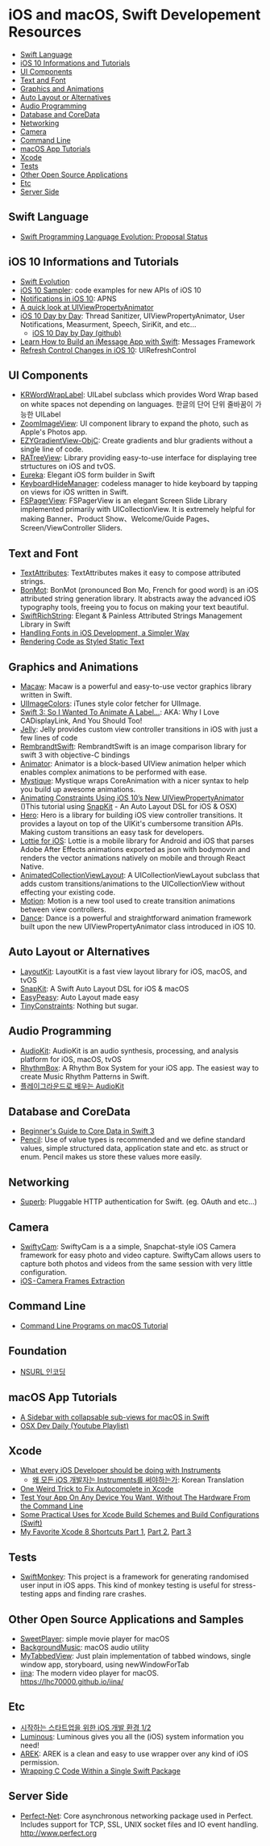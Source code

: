 iOS and macOS, Swift Developement Resources
====================================

- [Swift Language](#swift-language)
- [iOS 10 Informations and Tutorials](#ios-10-informations-and-tutorials)
- [UI Components](#ui-components)
- [Text and Font](#text-and-font)
- [Graphics and Animations](#graphics-and-animations)
- [Auto Layout or Alternatives](#auto-layout-or-alternatives)
- [Audio Programming](#audio-programming)
- [Database and CoreData](#database-and-coredata)
- [Networking](#networking)
- [Camera](#camera)
- [Command Line](#command-line)
- [macOS App Tutorials](#macos-app-tutorials)
- [Xcode](#xcode)
- [Tests](#tests)
- [Other Open Source Applications](#other-open-source-applications)
- [Etc](#etc)
- [Server Side](#server-side)

## Swift Language

- [Swift Programming Language Evolution: Proposal Status](https://apple.github.io/swift-evolution/)

## iOS 10 Informations and Tutorials

- [Swift Evolution](https://apple.github.io/swift-evolution/)
- [iOS 10 Sampler](https://github.com/shu223/iOS-10-Sampler): code examples for new APIs of iOS 10
- [Notifications in iOS 10](https://swifting.io/blog/2016/08/22/23-notifications-in-ios-10/): APNS
- [A quick look at UIViewPropertyAnimator](https://medium.com/swift-and-ios-writing/a-quick-look-at-uiviewpropertyanimator-a107fb9da5b5#.6cunaoj2n)
- [iOS 10 Day by Day](https://www.shinobicontrols.com/blog?tag=ios10daybyday): Thread Sanitizer, UIViewPropertyAnimator, User Notifications, Measurment, Speech, SiriKit, and etc...
  - [iOS 10 Day by Day (github)](https://github.com/shinobicontrols/iOS10-day-by-day)
- [Learn How to Build an iMessage App with Swift](https://medium.com/swift-programming/learn-how-to-build-an-imessage-app-with-swift-7b106ce9b033#.duovz9q21): Messages Framework
- [Refresh Control Changes in iOS 10](http://useyourloaf.com/blog/refresh-control-changes-in-ios-10/): UIRefreshControl

## UI Components

- [KRWordWrapLabel](https://github.com/inkyfox/KRWordWrapLabel): UILabel subclass which provides Word Wrap based on white spaces not depending on languages. 한글의 단어 단위 줄바꿈이 가능한 UILabel
- [ZoomImageView](https://github.com/muukii/ZoomImageView): UI component library to expand the photo, such as Apple's Photos app.
- [EZYGradientView-ObjC](https://github.com/shashankpali/EZYGradientView-ObjC): Create gradients and blur gradients without a single line of code.
- [RATreeView](https://github.com/Augustyniak/RATreeView): Library providing easy-to-use interface for displaying tree strtuctures on iOS and tvOS.
- [Eureka](https://github.com/xmartlabs/Eureka): Elegant iOS form builder in Swift
- [KeyboardHideManager](https://github.com/bonyadmitr/KeyboardHideManager): codeless manager to hide keyboard by tapping on views for iOS written in Swift.
- [FSPagerView](https://github.com/WenchaoD/FSPagerView): FSPagerView is an elegant Screen Slide Library implemented primarily with UICollectionView. It is extremely helpful for making Banner、Product Show、Welcome/Guide Pages、Screen/ViewController Sliders.

## Text and Font

- [TextAttributes](https://github.com/delba/TextAttributes): TextAttributes makes it easy to compose attributed strings.
- [BonMot](https://github.com/Raizlabs/BonMot): BonMot (pronounced Bon Mo, French for good word) is an iOS attributed string generation library. It abstracts away the advanced iOS typography tools, freeing you to focus on making your text beautiful.
- [SwiftRichString](https://github.com/malcommac/SwiftRichString): Elegant & Painless Attributed Strings Management Library in Swift
- [Handling Fonts in iOS Development, a Simpler Way](https://medium.com/compileswift/handling-fonts-in-ios-development-a-simpler-way-32d360cdc1b6#.t6k3ntquk)
- [Rendering Code as Styled Static Text](https://medium.com/compileswift/rendering-code-as-styled-static-text-4c7479e6161b#.s9qctfvvu)

## Graphics and Animations

- [Macaw](https://github.com/exyte/Macaw): Macaw is a powerful and easy-to-use vector graphics library written in Swift.
- [UIImageColors](https://github.com/jathu/UIImageColors): iTunes style color fetcher for UIImage.
- [Swift 3: So I Wanted To Animate A Label…](https://medium.com/@cocotutch/swift-3-so-i-wanted-to-animate-a-label-14dd2b332ef9#.o2l9w96gb): AKA: Why I Love CADisplayLink, And You Should Too!
- [Jelly](https://github.com/SebastianBoldt/Jelly): Jelly provides custom view controller transitions in iOS with just a few lines of code
- [RembrandtSwift](https://github.com/imgly/RembrandtSwift): RembrandtSwift is an image comparison library for swift 3 with objective-C bindings
- [Animator](https://github.com/vishalvshekkar/Animator): Animator is a block-based UIView animation helper which enables complex animations to be performed with ease.
- [Mystique](https://github.com/gbammc/Mystique): Mystique wraps CoreAnimation with a nicer syntax to help you build up awesome animations.
- [Animating Constraints Using iOS 10’s New UIViewPropertyAnimator](https://medium.com/@sdrzn/animating-constraints-using-ios-10s-new-uiviewpropertyanimator-944bbb42347b#.3e63qxlkc) ()This tutorial using [SnapKit](http://snapkit.io) - An Auto Layout DSL for iOS & OSX)
- [Hero](https://github.com/lkzhao/Hero): Hero is a library for building iOS view controller transitions. It provides a layout on top of the UIKit's cumbersome transition APIs. Making custom transitions an easy task for developers.
- [Lottie for iOS](https://github.com/airbnb/lottie-ios): Lottie is a mobile library for Android and iOS that parses Adobe After Effects animations exported as json with bodymovin and renders the vector animations natively on mobile and through React Native.
- [AnimatedCollectionViewLayout](https://github.com/KelvinJin/AnimatedCollectionViewLayout): A UICollectionViewLayout subclass that adds custom transitions/animations to the UICollectionView without effecting your existing code.
- [Motion](https://github.com/CosmicMind/Motion): Motion is a new tool used to create transition animations between view controllers.
- [Dance](https://github.com/saoudrizwan/Dance): Dance is a powerful and straightforward animation framework built upon the new UIViewPropertyAnimator class introduced in iOS 10.

## Auto Layout or Alternatives

- [LayoutKit](https://github.com/linkedin/LayoutKit): LayoutKit is a fast view layout library for iOS, macOS, and tvOS
- [SnapKit](https://github.com/SnapKit/SnapKit): A Swift Auto Layout DSL for iOS & macOS
- [EasyPeasy](https://github.com/nakiostudio/EasyPeasy): Auto Layout made easy
- [TinyConstraints](https://github.com/roberthein/TinyConstraints): Nothing but sugar.

## Audio Programming

- [AudioKit](https://github.com/audiokit/AudioKit): AudioKit is an audio synthesis, processing, and analysis platform for iOS, macOS, tvOS
- [RhythmBox](https://github.com/manuelescrig/RhythmBox): A Rhythm Box System for your iOS app. The easiest way to create Music Rhythm Patterns in Swift.
- [플레이그라운드로 배우는 AudioKit](https://outofbedlam.github.io/swift/2016/12/02/AudioKit/)

## Database and CoreData

- [Beginner's Guide to Core Data in Swift 3](https://medium.com/ios-geek-community/beginners-guide-to-core-data-in-swift-3-85292ef4edd#.v3buq0o11)
- [Pencil](https://github.com/naru-jpn/pencil): Use of value types is recommended and we define standard values, simple structured data, application state and etc. as struct or enum. Pencil makes us store these values more easily.

## Networking

- [Superb](https://github.com/thoughtbot/Superb): Pluggable HTTP authentication for Swift. (eg. OAuth and etc...)

## Camera

- [SwiftyCam](https://github.com/Awalz/SwiftyCam): SwiftyCam is a a simple, Snapchat-style iOS Camera framework for easy photo and video capture. SwiftyCam allows users to capture both photos and videos from the same session with very little configuration.
- [iOS - Camera Frames Extraction](https://medium.com/ios-os-x-development/ios-camera-frames-extraction-d2c0f80ed05a#.d3gn6hd57)

## Command Line

- [Command Line Programs on macOS Tutorial](https://www.raywenderlich.com/128039/command-line-programs-macos-tutorial)

## Foundation

- [NSURL 인코딩](http://kyejusung.com/2016/10/objectivec-url-인코딩/)

## macOS App Tutorials

- [A Sidebar with collapsable sub-views for macOS in Swift](http://jpopham.github.io/01-sidebar-swift-OSX/)
- [OSX Dev Daily (Youtube Playlist)](https://www.youtube.com/playlist?list=PLU03ExiIcAUsqTHAiZTY-zV8B5bfRHqg9)

## Xcode

- [What every iOS Developer should be doing with Instruments](https://medium.com/@kazmiekr/what-every-ios-developer-should-be-doing-with-instruments-d1661eeaf64f#.omiaq9tm7)
  - [왜 모든 iOS 개발자는 Instruments를 써야하는가](http://canapio.tistory.com/44): Korean Translation
- [One Weird Trick to Fix Autocomplete in Xcode](https://medium.com/@_achou/one-weird-trick-to-fix-autocomplete-in-xcode-9f19dc856944#.wiy9hgop6)
- [Test Your App On Any Device You Want, Without The Hardware From the Command Line](https://medium.com/ios-os-x-development/test-your-app-on-any-device-you-want-without-the-hardware-from-the-command-line-6e2533fbb4a9#.57b4109ml)
- [Some Practical Uses for Xcode Build Schemes and Build Configurations (Swift)](https://medium.com/@theobendixson/some-practical-uses-for-xcode-build-schemes-and-build-configurations-swift-e50d15a1304f#.qrtdvnn2e)
- [My Favorite Xcode 8 Shortcuts Part 1](https://medium.com/ios-geek-community/bobs-favorite-xcode-8-shortcuts-part-1-3-36381e07284d#.rd2jsfqv9), [Part 2](https://medium.com/ios-geek-community/bobs-favorite-xcode-shortcuts-part-2-3-c076e506cd20#.l7v06qkfp), [Part 3](https://medium.com/ios-geek-community/bobs-favorite-xcode-8-shortcuts-part-3-3-afd2bf590442#.lqauysgj8)

## Tests

- [SwiftMonkey](https://github.com/zalando/SwiftMonkey): This project is a framework for generating randomised user input in iOS apps. This kind of monkey testing is useful for stress-testing apps and finding rare crashes.

## Other Open Source Applications and Samples

- [SweetPlayer](https://github.com/singcodes/SweetPlayer): simple movie player for macOS
- [BackgroundMusic](https://github.com/kyleneideck/BackgroundMusic): macOS audio utility
- [MyTabbedView](https://github.com/Dis3buted/MyTabbedView): Just plain implementation of tabbed windows, single window app, storyboard, using newWindowForTab
- [iina](https://github.com/lhc70000/iina): The modern video player for macOS. https://lhc70000.github.io/iina/

## Etc

- [시작하는 스타트업을 위한 iOS 개발 환경 1/2](https://medium.com/@codesquad_yoda/시작하는-스타트업을-위한-ios-개발-환경-1-2-b0bd0b9a34b#.nohzxrtfr)
- [Luminous](https://github.com/andrealufino/Luminous): Luminous gives you all the (iOS) system information you need!
- [AREK](https://github.com/ennioma/arek): AREK is a clean and easy to use wrapper over any kind of iOS permission.
- [Wrapping C Code Within a Single Swift Package](http://www.bensnider.com/wrapping-c-code-within-a-single-swift-package.html)

## Server Side

- [Perfect-Net](https://github.com/PerfectlySoft/Perfect-Net): Core asynchronous networking package used in Perfect. Includes support for TCP, SSL, UNIX socket files and IO event handling. http://www.perfect.org
